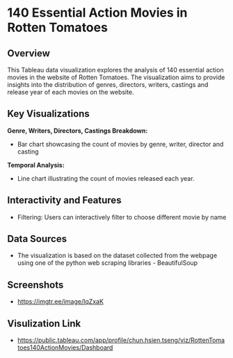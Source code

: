 # 140 Essential Action Movies in Rotten Tomatoes

## Overview

This Tableau data visualization explores the analysis of 140 essential action movies in the website of Rotten Tomatoes.
The visualization aims to provide insights into the distribution of genres, directors, writers, castings and release year of each movies on the website.

## Key Visualizations

**Genre, Writers, Directors, Castings Breakdown:**
   - Bar chart showcasing the count of movies by genre, writer, director and casting

**Temporal Analysis:**
   - Line chart illustrating the count of movies released each year.

## Interactivity and Features

- Filtering: Users can interactively filter to choose different movie by name

## Data Sources

- The visualization is based on the dataset collected from the webpage using one of the python web scraping libraries - BeautifulSoup

## Screenshots

- https://imgtr.ee/image/IqZxaK

## Visulization Link

- https://public.tableau.com/app/profile/chun.hsien.tseng/viz/RottenTomatoes140ActionMovies/Dashboard

